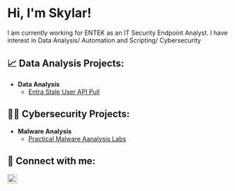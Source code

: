 <h1>Hi, I'm Skylar!</h1>
<p> I am currently working for ENTEK as an IT Security Endpoint Analyst. I have interest in Data Analysis/ Automation and Scripting/ Cybersecurity</p>

<h2>📈 Data Analysis Projects:</h2>

- <b>Data Analysis</b>
  - [Entra Stale User API Pull](https://github.com/SkylarEade/pma-analysis)

<h2>👨‍💻 Cybersecurity Projects:</h2>

- <b>Malware Analysis</b>
  - [Practical Malware Aanalysis Labs](https://github.com/SkylarEade/pma-analysis)


<h2> 🤳 Connect with me:</h2>


[<img align="left" alt="SkylarEade | LinkedIn" width="22px" src="https://cdn.jsdelivr.net/npm/simple-icons@v3/icons/linkedin.svg" />][linkedin]



[linkedin]: https://www.linkedin.com/in/skylar-eade

<!--
**skylareade/sklylareade** is a ✨ _special_ ✨ repository because its `README.md` (this file) appears on your GitHub profile.

Here are some ideas to get you started:

- 🔭 I’m currently working on ...
- 🌱 I’m currently learning ...
- 👯 I’m looking to collaborate on ...
- 🤔 I’m looking for help with ...
- 💬 Ask me about ...
- 📫 How to reach me: ...
- 😄 Pronouns: ...
- ⚡ Fun fact: ...
-->
